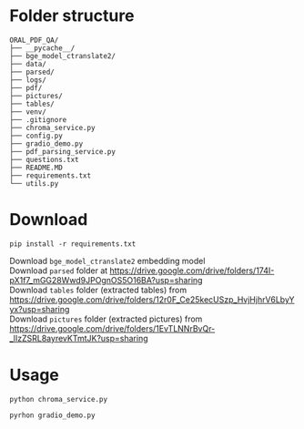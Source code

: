 # Folder structure
```
ORAL_PDF_QA/
├── __pycache__/
├── bge_model_ctranslate2/
├── data/
├── parsed/
├── logs/
├── pdf/
├── pictures/
├── tables/
├── venv/
├── .gitignore
├── chroma_service.py
├── config.py
├── gradio_demo.py
├── pdf_parsing_service.py
├── questions.txt
├── README.MD
├── requirements.txt
└── utils.py
```
# Download
```
pip install -r requirements.txt
```
Download `bge_model_ctranslate2` embedding model<br>
Download `parsed` folder at https://drive.google.com/drive/folders/174I-pX1f7_mGG28Wwd9JPOgnOS5O16BA?usp=sharing<br>
Download `tables` folder (extracted tables) from https://drive.google.com/drive/folders/12r0F_Ce25kecUSzp_HvjHjhrV6LbyYyx?usp=sharing<br>
Download `pictures` folder (extracted pictures) from https://drive.google.com/drive/folders/1EvTLNNrBvQr-_lIzZSRL8ayrevKTmtJK?usp=sharing<br>
# Usage
```
python chroma_service.py
```

```
pyrhon gradio_demo.py
```